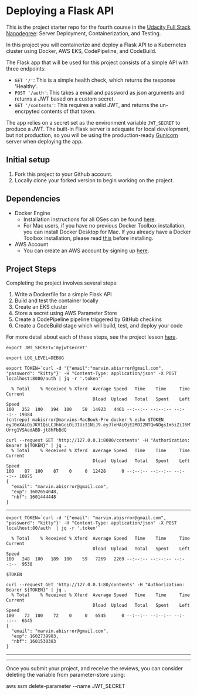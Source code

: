# Deploying a Flask API

This is the project starter repo for the fourth course in the [Udacity Full Stack Nanodegree](https://www.udacity.com/course/full-stack-web-developer-nanodegree--nd004): Server Deployment, Containerization, and Testing.

In this project you will containerize and deploy a Flask API to a Kubernetes cluster using Docker, AWS EKS, CodePipeline, and CodeBuild.

The Flask app that will be used for this project consists of a simple API with three endpoints:

- `GET '/'`: This is a simple health check, which returns the response 'Healthy'. 
- `POST '/auth'`: This takes a email and password as json arguments and returns a JWT based on a custom secret.
- `GET '/contents'`: This requires a valid JWT, and returns the un-encrpyted contents of that token. 

The app relies on a secret set as the environment variable `JWT_SECRET` to produce a JWT. The built-in Flask server is adequate for local development, but not production, so you will be using the production-ready [Gunicorn](https://gunicorn.org/) server when deploying the app.

## Initial setup
1. Fork this project to your Github account.
2. Locally clone your forked version to begin working on the project.

## Dependencies

- Docker Engine
    - Installation instructions for all OSes can be found [here](https://docs.docker.com/install/).
    - For Mac users, if you have no previous Docker Toolbox installation, you can install Docker Desktop for Mac. If you already have a Docker Toolbox installation, please read [this](https://docs.docker.com/docker-for-mac/docker-toolbox/) before installing.
 - AWS Account
     - You can create an AWS account by signing up [here](https://aws.amazon.com/#).
     
## Project Steps

Completing the project involves several steps:

1. Write a Dockerfile for a simple Flask API
2. Build and test the container locally
3. Create an EKS cluster
4. Store a secret using AWS Parameter Store
5. Create a CodePipeline pipeline triggered by GitHub checkins
6. Create a CodeBuild stage which will build, test, and deploy your code

For more detail about each of these steps, see the project lesson [here](https://classroom.udacity.com/nanodegrees/nd004/parts/1d842ebf-5b10-4749-9e5e-ef28fe98f173/modules/ac13842f-c841-4c1a-b284-b47899f4613d/lessons/becb2dac-c108-4143-8f6c-11b30413e28d/concepts/092cdb35-28f7-4145-b6e6-6278b8dd7527).


```
export JWT_SECRET='myjwtsecret'

export LOG_LEVEL=DEBUG
```



```
export TOKEN=`curl -d '{"email":"marvin.abisrror@gmail.com", "password": "kitty"}' -H "Content-Type: application/json" -X POST localhost:8080/auth | jq -r '.token'`

  % Total    % Received % Xferd  Average Speed   Time    Time     Time  Current
                                 Dload  Upload   Total   Spent    Left  Speed
100   252  100   194  100    58  14923   4461 --:--:-- --:--:-- --:--:-- 19384
(cntrepo) mabisrror@marvins-MacBook-Pro docker % echo $TOKEN
eyJ0eXAiOiJKV1QiLCJhbGciOiJIUzI1NiJ9.eyJleHAiOjE2MDI2NTQwNDgsIm5iZiI6MTYwMTQ0NDQ0OCwiZW1haWwiOiJtYXJ2aW4uYWJpc3Jyb3JAZ21haWwuY29tIn0.TnTs5tu7AG64a6h3hyB-Urrg1VSAedABD-jt8hFbBdQ

```


```
curl --request GET 'http://127.0.0.1:8080/contents' -H "Authorization: Bearer ${TOKEN}" | jq .
  % Total    % Received % Xferd  Average Speed   Time    Time     Time  Current
                                 Dload  Upload   Total   Spent    Left  Speed
100    87  100    87    0     0  12428      0 --:--:-- --:--:-- --:--:-- 10875
{
  "email": "marvin.abisrror@gmail.com",
  "exp": 1602654048,
  "nbf": 1601444448
}
```

--------------------


```
export TOKEN=`curl -d '{"email": "marvin.abisrror@gmail.com", "password": "kitty"}' -H "Content-Type: application/json" -X POST localhost:80/auth  | jq -r '.token'`

  % Total    % Received % Xferd  Average Speed   Time    Time     Time  Current
                                 Dload  Upload   Total   Spent    Left  Speed
100   248  100   189  100    59   7269   2269 --:--:-- --:--:-- --:--:--  9538

$TOKEN
```



```
curl --request GET 'http://127.0.0.1:80/contents' -H "Authorization: Bearer ${TOKEN}" | jq .
  % Total    % Received % Xferd  Average Speed   Time    Time     Time  Current
                                 Dload  Upload   Total   Spent    Left  Speed
100    72  100    72    0     0   6545      0 --:--:-- --:--:-- --:--:--  6545
{
  "email": "marvin.abisrror@gmail.com",
  "exp": 1602739983,
  "nbf": 1601530383
}
```

----------------------
----------------------
Once you submit your project, and receive the reviews, you can consider deleting the variable from parameter-store using:

aws ssm delete-parameter --name JWT_SECRET




